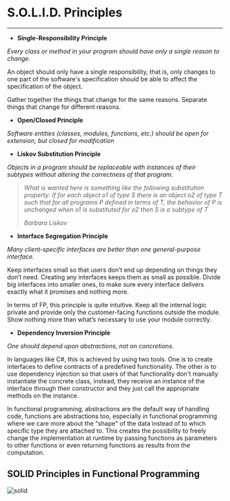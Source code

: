 # S.O.L.I.D. Principles
---
- **Single-Responsibility Principle**

*Every class or method in your program should have only a single reason to change.*

An object should only have a single responsibility, that is, only changes to one part of the software's specification should be able to affect the specification of the object.

Gather together the things that change for the same reasons. Separate things that change for different reasons.

- **Open/Closed Principle**

*Software entities (classes, modules, functions, etc.) should be open for extension, but closed for modification*

- **Liskov Substitution Principle**

*Objects in a program should be replaceable with instances of their subtypes without altering the correctness of that program.*

> *What is wanted here is something like the following substitution property: If for each object o1 of type S there is an object o2 of type T such that for all programs P defined in terms of T, the behavior of P is unchanged when o1 is substituted for o2 then S is a subtype of T*
> 
> *Barbara Liskov*

- **Interface Segregation Principle**

*Many client-specific interfaces are better than one general-purpose interface.*

Keep interfaces small so that users don’t end up depending on things they don’t need. Creating any interfaces keeps them as small as possible. Divide big interfaces into smaller ones, to make sure every interface delivers exactly what it promises and nothing more.

In terms of FP, this principle is quite intuitive. Keep all the internal logic private and provide only the customer-facing functions outside the module. Show nothing more than what’s necessary to use your module correctly.

- **Dependency Inversion Principle**

*One should depend upon abstractions, not on concretions.*

In languages like C#, this is achieved by using two tools. One is to create interfaces to define contracts of a predefined functionality. The other is to use dependency injection so that users of that functionality don't manually instantiate the concrete class, instead, they receive an instance of the interface through their constructor and they just call the appropriate methods on the instance.

In functional programming, abstractions are the default way of handling code, functions are abstractions too, especially in functional programming where we care more about the "shape" of the data instead of to which specific type they are attached to. This creates the possibility to freely change the implementation at runtime by passing functions as parameters to other functions or even returning functions as results from the computation.

## SOLID Principles in Functional Programming
![solid](https://user-images.githubusercontent.com/81258448/186962860-bbacd126-d577-4da4-bcdf-5d75f153f7a9.png)
